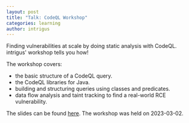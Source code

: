```yaml
---
layout: post
title: "Talk: CodeQL Workshop"
categories: learning
author: intrigus
---
```


Finding vulnerabilities at scale by doing static analysis with CodeQL. intrigus' workshop tells you how!

The workshop covers:
* the basic structure of a CodeQL query.
* the CodeQL libraries for Java.
* building and structuring queries using classes and predicates.
* data flow analysis and taint tracking to find a real-world RCE vulnerability.

The slides can be found [here](/talks/2023-03-02-codeql/codeql-workshop.pdf). The workshop was held on 2023-03-02.
